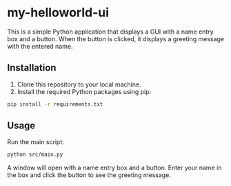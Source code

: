 # my-helloworld-ui

This is a simple Python application that displays a GUI with a name entry box and a button. When the button is clicked, it displays a greeting message with the entered name.

## Installation

1. Clone this repository to your local machine.
2. Install the required Python packages using pip:

```bash
pip install -r requirements.txt
```

## Usage

Run the main script:

```bash
python src/main.py
```

A window will open with a name entry box and a button. Enter your name in the box and click the button to see the greeting message.